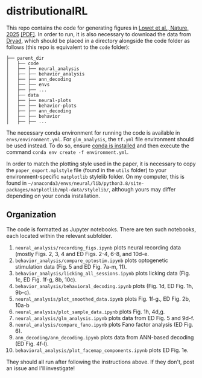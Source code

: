 # distributionalRL

This repo contains the code for generating figures in [Lowet et al., Nature, 2025](https://www.nature.com/articles/s41586-024-08488-5) [\[PDF\]](https://rdcu.be/eaxE1). In order to run, it is also necessary to download the data from [Dryad](https://doi.org/10.5061/dryad.80gb5mm0m), which should be placed in a directory alongside the code folder as follows (this repo is equivalent to the `code` folder):

```
├── parent_dir
│   ├── code
│   ├── ├── neural_analysis
│   ├── ├── behavior_analysis
│   ├── ├── ann_decoding
│   ├── ├── envs
│   ├── ├── ...
│   ├── data
│   ├── ├── neural-plots
│   ├── ├── behavior-plots
│   ├── ├── ann_decoding
│   ├── ├── behavior
│   ├── ├── ...
```

The necessary conda environment for running the code is available in `envs/environment.yml`. For `glm_analysis`, the `tf.yml` file environment should be used instead. To do so, ensure [conda is installed](https://docs.conda.io/projects/conda/en/latest/user-guide/install/index.html) and then execute the command `conda env create -f environment.yml`.

In order to match the plotting style used in the paper, it is necessary to copy the `paper_export.mplstyle` file (found in the `utils` folder) to your environment-specific `matplotlib` stylelib folder. On my computer, this is found in `~/anaconda3/envs/neural/lib/python3.8/site-packages/matplotlib/mpl-data/stylelib/`, although yours may differ depending on your conda installation.

## Organization

The code is formatted as Jupyter notebooks. There are ten such notebooks, each located within the relevant subfolder.

1. `neural_analysis/recording_figs.ipynb` plots neural recording data (mostly Figs. 2, 3, 4 and ED Figs. 2-4, 6-8, and 10d-e.
2. `behavior_analysis/compare_optostim.ipynb` plots optogenetic stimulation data (Fig. 5 and ED Fig. 7a-m, 11).
3. `behavior_analysis/licking_all_sessions.ipynb` plots licking data (Fig. 1c, ED Fig. 1f-g, 8b, 10c).
4. `behavior_analysis/behavioral_decoding.ipynb` plots (Fig. 1d, ED Fig. 1h, 9b-c).
5. `neural_analysis/plot_smoothed_data.ipynb` plots Fig. 1f-g., ED Fig. 2b, 10a-b
6. `neural_analysis/plot_sample_data.ipynb` plots Fig. 1h, 4d,g.
7. `neural_analysis/glm_analysis.ipynb` plots data from ED Fig. 5 and 9d-f.
8. `neural_analysis/compare_fano.ipynb` plots Fano factor analysis (ED Fig. 6).
9. `ann_decoding/ann_decoding.ipynb` plots data from ANN-based decoding (ED Fig. 4f-l).
10. `behavioral_analysis/plot_facemap_components.ipynb` plots ED Fig. 1e.

They should all run after following the instructions above. If they don't, post an issue and I'll investigate!